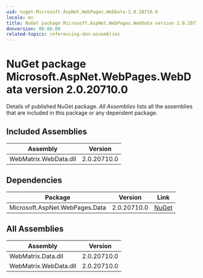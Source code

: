 ```yaml
---
uid: nuget-Microsoft.AspNet.WebPages.WebData-2.0.20710.0
locale: en
title: NuGet package Microsoft.AspNet.WebPages.WebData version 2.0.20710.0
dnnversion: 09.08.00
related-topics: referencing-dnn-assemblies
---
```


# NuGet package Microsoft.AspNet.WebPages.WebData version 2.0.20710.0
Details of published NuGet package.
*All Assemblies* lists all the assemblies that are included in this package or any dependent package.

## Included Assemblies

|Assembly|Version|
|---|---|
|WebMatrix.WebData.dll|2.0.20710.0|

## Dependencies

|Package|Version|Link|
|---|---|---|
|Microsoft.AspNet.WebPages.Data|2.0.20710.0|[NuGet](https://www.nuget.org/packages/Microsoft.AspNet.WebPages.Data/2.0.20710.0)|

## All Assemblies

|Assembly|Version|
|---|---|
|WebMatrix.Data.dll|2.0.20710.0|
|WebMatrix.WebData.dll|2.0.20710.0|

